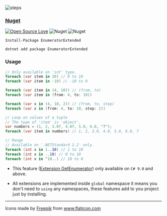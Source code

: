 ![steps](https://user-images.githubusercontent.com/8418700/141453907-33af8015-a3ad-4f32-b5ae-992b98aa098b.png)

### [Nuget](https://www.nuget.org/packages/EnumeratorExtended)

[![Open Source Love](https://badges.frapsoft.com/os/mit/mit.svg?v=102)](https://opensource.org/licenses/MIT)
![Nuget](https://img.shields.io/nuget/v/EnumeratorExtended)
![Nuget](https://img.shields.io/nuget/dt/EnumeratorExtended)

```
Install-Package EnumeratorExtended

dotnet add package EnumeratorExtended
```

### Usage

```cs
// Only available on 'int' type.
foreach (var item in 10) // 0 to 10
foreach (var item in -10) // -10 to 0

foreach (var item in (4, 10)) // (from, to)
foreach (var item in (from: 4, to: 10))

foreach (var x in (4, 10, 2)) // (from, to, step)
foreach (var x in (from: 4, to: 10, step: 2))

// Loop on values of a tuple
// The type of 'item' is 'object'.
var numbers = (1, 2, 3.0f, 4.0f, 5.0, 6.0, "7");
foreach (var item in numbers) // 1, 2, 3.0, 4.0, 5.0, 6.0, 7

// Range 
// Available on '.NETStandard 2.1' only.
foreach (int x in 1..10) // 1 to 10
foreach (int x in ..10) // 0 to 10
foreach (int x in ^10..) // 10 to 0
```

* This feature ([Extension GetEnumerator](https://docs.microsoft.com/en-us/dotnet/csharp/language-reference/proposals/csharp-9.0/extension-getenumerator)) only available on `C# 9.0` and above.

* All extensions are implemented inside `global` namespace it means you don't need to `using` any namespaces, these features add to you project just by installing.

<hr/>
<div>Icons made by <a href="https://www.freepik.com" title="Freepik">Freepik</a> from <a href="https://www.flaticon.com/" title="Flaticon">www.flaticon.com</a></div>

